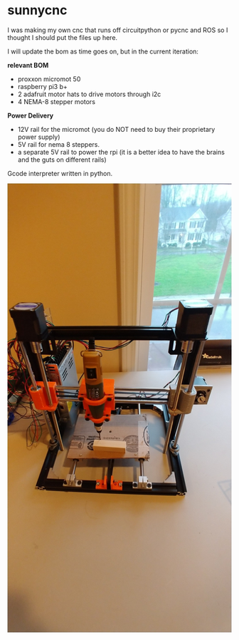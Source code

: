 # sunnycnc
I was making my own cnc that runs off circuitpython or pycnc and ROS so I thought I should put the files up here. 

I will update the bom as time goes on, but in the current iteration:

**relevant BOM**
* proxxon micromot 50
* raspberry pi3 b+
* 2 adafruit motor hats to drive motors through i2c
* 4 NEMA-8 stepper motors

**Power Delivery**
* 12V rail for the micromot (you do NOT need to buy their proprietary power supply) 
* 5V rail for nema 8 steppers.
* a separate 5V rail to power the rpi (it is a better idea to have the brains and the guts on different rails)

Gcode interpreter written in python.


![simple](https://github.com/Aravind-Sundararajan/sunnycnc/blob/master/pycnc.jpg)
